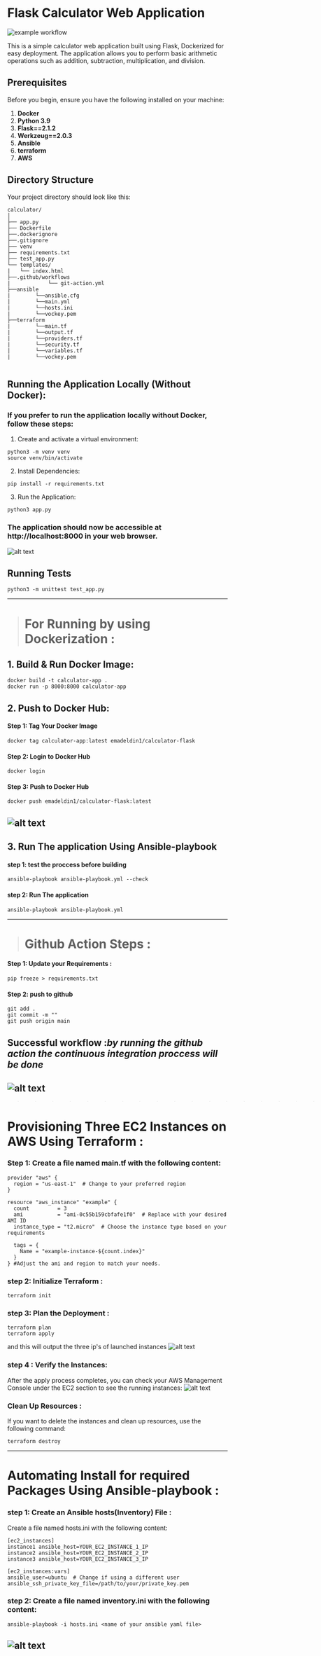 # Flask Calculator Web Application


![example workflow](https://github.com/emad-eldin1/Caculator-flask-app/actions/workflows/git-Action.yml/badge.svg)

This is a simple calculator web application built using Flask, Dockerized for easy deployment. The application allows you to perform basic arithmetic operations such as addition, subtraction, multiplication, and division.

## Prerequisites

Before you begin, ensure you have the following installed on your machine:

1. **Docker**
2. **Python 3.9** 
3. **Flask==2.1.2** 
4. **Werkzeug==2.0.3**
5. **Ansible** 
6. **terraform**
7. **AWS**

## Directory Structure

Your project directory should look like this:

```
calculator/
│
├── app.py
├── Dockerfile
├──.dockerignore
├──.gitignore
├── venv
├── requirements.txt
├── test_app.py
└── templates/
|   └── index.html
├──.github/workflows
|            └── git-action.yml
├──ansible 
|        └──ansible.cfg
|        └──main.yml   
|        └──hosts.ini       
|        └──vockey.pem
├──terraform    
|        └──main.tf    
|        └──output.tf
|        └──providers.tf
|        └──security.tf
|        └──variables.tf
|        └──vockey.pem


```
## Running the Application Locally (Without Docker):
### If you prefer to run the application locally without Docker, follow these steps:
1. Create and activate a virtual environment:
```
python3 -m venv venv
source venv/bin/activate
```
2. Install Dependencies:
```
pip install -r requirements.txt
```
3. Run the Application:
```
python3 app.py
```
### The application should now be accessible at http://localhost:8000 in your web browser.
![alt text](images/image-1.png)
## Running Tests
```
python3 -m unittest test_app.py
```

-----
># For Running by using Dockerization :
## 1. Build & Run Docker Image:
```
docker build -t calculator-app .
docker run -p 8000:8000 calculator-app
```


## 2. Push to Docker Hub:

#### Step 1: Tag Your Docker Image
```
docker tag calculator-app:latest emadeldin1/calculator-flask
```
#### Step 2: Login to Docker Hub
```
docker login
```
#### Step 3: Push to Docker Hub
```
docker push emadeldin1/calculator-flask:latest 
```
![alt text](images/image.png)
---------------------
## 3. Run The application Using Ansible-playbook
#### step 1: test the proccess before building
```
ansible-playbook ansible-playbook.yml --check
```
#### step 2: Run The application
```
ansible-playbook ansible-playbook.yml
```
---------


># Github Action Steps : 

#### Step 1: Update your Requirements :
```
pip freeze > requirements.txt
```
#### Step 2: push to github
```
git add .
git commit -m ""
git push origin main
```
## Successful workflow :<i>by running the github action the continuous integration proccess will be done</i>
![alt text](images/image33.png)
-----
>>>>>>>>>>>>>>>>>>>>>>>>>>>>>>>>>>>>>>>>>>>>>>>>>>>>>>>>--------
# Provisioning Three EC2 Instances on AWS Using Terraform :

### Step 1: Create a file named main.tf with the following content:
```
provider "aws" {
  region = "us-east-1"  # Change to your preferred region
}

resource "aws_instance" "example" {
  count         = 3
  ami           = "ami-0c55b159cbfafe1f0"  # Replace with your desired AMI ID
  instance_type = "t2.micro"  # Choose the instance type based on your requirements

  tags = {
    Name = "example-instance-${count.index}"
  }
} #Adjust the ami and region to match your needs.
```
### step 2: Initialize Terraform : 
```
terraform init
```
### step 3: Plan the Deployment : 
```
terraform plan
terraform apply
```
and this will output the three ip's of launched instances
![alt text](images/terr-apply.png)


### step 4 : Verify the Instances:
 After the apply process completes, you can check your AWS Management Console under the EC2 section to see the running instances:
![alt text](images/INSTANCES.png)

### Clean Up Resources : 
If you want to delete the instances and clean up resources, use the following command:
```
terraform destroy
```
--------
# Automating Install for required Packages Using Ansible-playbook : 
### step 1: Create an Ansible hosts(Inventory) File :
Create a file named hosts.ini with the following content:
```
[ec2_instances]
instance1 ansible_host=YOUR_EC2_INSTANCE_1_IP
instance2 ansible_host=YOUR_EC2_INSTANCE_2_IP
instance3 ansible_host=YOUR_EC2_INSTANCE_3_IP

[ec2_instances:vars]
ansible_user=ubuntu  # Change if using a different user
ansible_ssh_private_key_file=/path/to/your/private_key.pem
```
### step 2: Create a file named inventory.ini with the following content:
```
ansible-playbook -i hosts.ini <name of your ansible yaml file>
```
![alt text](images/ansibler-run.png)
--------
